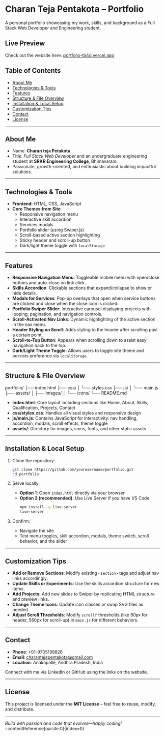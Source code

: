 # Charan Teja Pentakota – Portfolio

A personal portfolio showcasing my work, skills, and background as a Full Stack Web Developer and Engineering student.

##  Live Preview

Check out the website here: [portfolio-tb4d.vercel.app](--------------------)  



##  Table of Contents

- [About Me](#about-me)  
- [Technologies & Tools](#technologies--tools)  
- [Features](#features)  
- [Structure & File Overview](#structure--file-overview)  
- [Installation & Local Setup](#installation--local-setup)  
- [Customization Tips](#customization-tips)  
- [Contact](#contact)  
- [License](#license)

---

##  About Me

- Name: **Charan teja Petakota**  
- Title: *Full Stack Web Developer* and an undergraduate engineering student at **SRKR Engineering College**, Bhimavaram.  
- Passionate, growth-oriented, and enthusiastic about building impactful solutions.

---

##  Technologies & Tools

- **Frontend**: HTML, CSS, JavaScript  
- **Core Themes from Site**:
  - Responsive navigation menu  
  - Interactive skill accordion  
  - Services modals  
  - Portfolio slider (using Swiper.js)  
  - Scroll-based active section highlighting  
  - Sticky header and scroll-up button  
  - Dark/light theme toggle with `localStorage`

---

##  Features

- **Responsive Navigation Menu**: Toggleable mobile menu with open/close buttons and auto-close on link click.  
- **Skills Accordion**: Clickable sections that expand/collapse to show or hide details.  
- **Modals for Services**: Pop-up overlays that open when service buttons are clicked and close when the close icon is clicked.  
- **Portfolio Swiper Slider**: Interactive carousel displaying projects with looping, pagination, and navigation controls.  
- **Scroll-Activated Nav Links**: Dynamic highlighting of the active section in the nav menu.  
- **Header Styling on Scroll**: Adds styling to the header after scrolling past a certain point.  
- **Scroll-to-Top Button**: Appears when scrolling down to assist easy navigation back to the top.  
- **Dark/Light Theme Toggle**: Allows users to toggle site theme and persists preference via `localStorage`.

---

##  Structure & File Overview


portfolio/
├── index.html
├── css/
│ └── styles.css
├── js/
│ └── main.js
├── assets/
│ ├── images/
│ └── icons/
└── README.md




- **index.html**: Core layout including sections like Home, About, Skills, Qualification, Projects, Contact  
- **css/styles.css**: Handles all visual styles and responsive design  
- **js/main.js**: Contains JavaScript for interactivity: nav handling, accordion, modals, scroll effects, theme toggle  
- **assets/**: Directory for images, icons, fonts, and other static assets

---

##  Installation & Local Setup

1. Clone the repository:

    ```bash
    git clone https://github.com/yourusername/portfolio.git
    cd portfolio
    ```

2. Serve locally:
   - **Option 1**: Open `index.html` directly via your browser  
   - **Option 2 (recommended)**: Use Live Server if you have VS Code  
     ```bash
     npm install -g live-server
     live-server
     ```

3. Confirm:
   - Navigate the site  
   - Test menu toggles, skill accordion, modals, theme switch, scroll behavior, and the slider

---

##  Customization Tips

- **Add or Remove Sections**: Modify existing `<section>` tags and adjust nav links accordingly.  
- **Update Skills or Experiments**: Use the skills accordion structure for new items.  
- **Add Projects**: Add new slides to Swiper by replicating HTML structure and preview links.  
- **Change Theme Icons**: Update icon classes or swap SVG files as needed.  
- **Adjust Scroll Thresholds**: Modify `scrollY` thresholds (like 80px for header, 560px for scroll-up) in `main.js` for different behaviors.

---

##  Contact

- **Phone**: +91-9705198826  
- **Email**: charantejapentakota@gmail.com  
- **Location**: Anakapalle, Andhra Pradesh, India  

Connect with me via LinkedIn or GitHub using the links on the website.

---

##  License

This project is licensed under the **MIT License** – feel free to reuse, modify, and distribute.

---

*Build with passion and code that evolves—happy coding!*
::contentReference[oaicite:0]{index=0}

